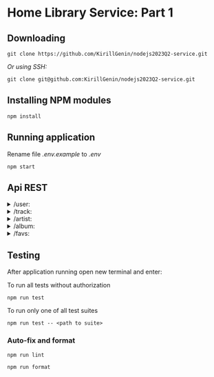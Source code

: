 # Home Library Service: Part 1

## Downloading

```
git clone https://github.com/KirillGenin/nodejs2023Q2-service.git
```
*Or using SSH:*
```
git clone git@github.com:KirillGenin/nodejs2023Q2-service.git
```

## Installing NPM modules

```
npm install
```

## Running application

Rename file *.env.example* to *.env*

```
npm start
```

## Api REST

<details> 
<summary>/user:</summary>

- `GET /user` - to get all users

- `GET /user/:id` - get single user by id

- `POST /user` - create new user 

- `PUT /user/:id` - update user's password _only if you know old password_

- `DELETE /user/:id` - delete user

</details>

<details>
<summary>/track:</summary>

- `GET /track` - get all tracks

- `GET /track/:id` - get single track by id

- `POST /track` - create new track:

- `PUT /track/:id` - update track

- `DELETE /track/:id` - delete track

</details>
<details>
<summary>/artist:</summary>

- `GET /artist` - get all artists

- `GET /artist/:id` - get single artist by id

- `POST /artist` - create new artist

- `PUT /artist/:id` - update artist

- `DELETE /artist/:id` - delete artist
</details>
<details>
<summary>
/album:
</summary>

- `GET /album` - get all albums

- `GET /album/:id` - get single album by id

- `POST /album` - create new album

- `PUT /album/:id` - update album

- `DELETE /album/:id` - delete album
</details>
<details>
<summary>
/favs:
</summary>

- `GET /favs` - get all favorites

- `POST /favs/track/:id` - add track to the favorite

- `DELETE /favs/track/:id` - delete track from favorites

- `POST /favs/album/:id` - add album to the favorites

- `DELETE /favs/album/:id` - delete album from favorites

- `POST /favs/artist/:id` - add artist to the favorites

- `DELETE /favs/artist/:id` - delete artist from favorites
</details>

## Testing

After application running open new terminal and enter:

To run all tests without authorization

```
npm run test
```

To run only one of all test suites

```
npm run test -- <path to suite>
```

### Auto-fix and format

```
npm run lint
```

```
npm run format
```